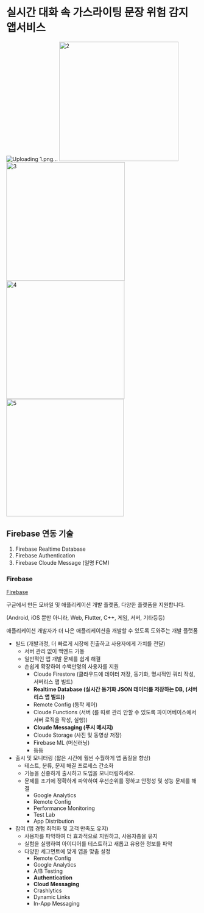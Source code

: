# 실시간 대화 속 가스라이팅 문장 위험 감지 앱서비스

![Uploading 1.png…]()
<img width="313" alt="2" src="https://github.com/eoh9/Gaslighting_chat/assets/62730155/e47600f4-486e-43ab-bbd5-ad1f9c890482">
<img width="311" alt="3" src="https://github.com/eoh9/Gaslighting_chat/assets/62730155/d05a8cf3-9846-42f5-ad58-229e463c442b">
<img width="310" alt="4" src="https://github.com/eoh9/Gaslighting_chat/assets/62730155/0738566d-dc56-4c4e-8351-41882199d7bc">
<img width="308" alt="5" src="https://github.com/eoh9/Gaslighting_chat/assets/62730155/2efaf659-54a4-4d47-844e-659bbb320922">


## Firebase 연동 기술

1. Firebase Realtime Database
2. Firebase Authentication
3. Firebase Cloude Message (일명 FCM)

### Firebase

[Firebase](https://firebase.google.com/)

구글에서 만든 모바일 및 애플리케이션 개발 플랫폼, 다양한 플랫폼을 지원합니다. 

(Android, iOS 뿐만 아니라, Web, Flutter, C++, 게임, 서버, 기타등등)

애플리케이션 개발자가 더 나은 애플리케이션을 개발할 수 있도록 도와주는 개발 플랫폼

- 빌드 (개발과정, 더 빠르게 시장에 진출하고 사용자에게 가치를 전달)
    - 서버 관리 없이 백엔드 가동
    - 일반적인 앱 개발 문제를 쉽게 해결
    - 손쉽게 확장하여 수백만명의 사용자를 지원
        - Cloude Firestore (클라우드에 데이터 저장, 동기화, 명시적인 쿼리 작성, 서버리스 앱 빌드)
        - **Realtime Database (실시간 동기화 JSON 데이터를 저장하는 DB, (서버리스 앱 빌드))**
        - Remote Config (동작 제어)
        - Cloude Functions (서버 (를 따로 관리 안할 수 있도록 파이어베이스에서 서버 로직을 작성, 실행))
        - **Cloude Messaging (푸시 메시지)**
        - Cloude Storage (사진 및 동영상 저장)
        - Firebase ML (머신러닝)
        - 등등
- 출시 및 모니터링 (짧은 시간에 훨씬 수월하게 앱 품질을 향상)
    - 테스트, 분류, 문제 해결 프로세스 간소화
    - 기능을 신중하게 출시하고 도입을 모니터링하세요.
    - 문제를 조기에 정확하게 파악하여 우선순위를 정하고 안정성 및 성능 문제를 해결
        - Google Analytics
        - Remote Config
        - Performance Monitoring
        - Test Lab
        - App Distribution
- 참여 (앱 경험 최적화 및 고객 만족도 유지)
    - 사용자를 파악하여 더 효과적으로 지원하고, 사용자층을 유지
    - 실험을 실행하여 아이디어를 테스트하고 새롭고 유용한 정보를 파악
    - 다양한 세그먼트에 맞게 앱을 맞춤 설정
        - Remote Config
        - Google Analytics
        - A/B Testing
        - **Authentication**
        - **Cloud** **Messaging**
        - Crashlytics
        - Dynamic Links
        - In-App Messaging
